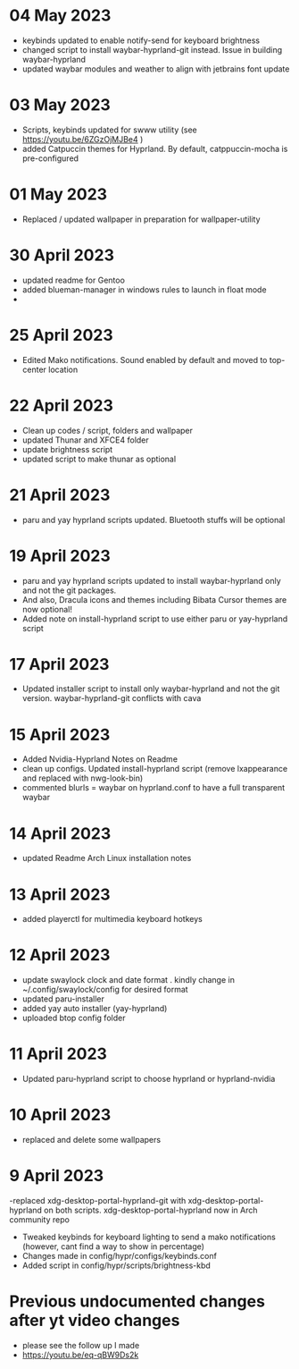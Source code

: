 # 04 May 2023
- keybinds updated to enable notify-send for keyboard brightness
- changed script to install waybar-hyprland-git instead. Issue in building waybar-hyprland
- updated waybar modules and weather to align with jetbrains font update

# 03 May 2023
- Scripts, keybinds updated for swww utility (see https://youtu.be/6ZGzOjMJBe4 )
- added Catpuccin themes for Hyprland. By default, catppuccin-mocha is pre-configured

# 01 May 2023
- Replaced / updated wallpaper in preparation for wallpaper-utility

# 30 April 2023
- updated readme for Gentoo
- added blueman-manager in windows rules to launch in float mode
- 
# 25 April 2023
- Edited Mako notifications. Sound enabled by default and moved to top-center location

# 22 April 2023
- Clean up codes / script, folders and wallpaper
- updated Thunar and XFCE4 folder 
- update brightness script
- updated script to make thunar as optional

# 21 April 2023
- paru and yay hyprland scripts updated. Bluetooth stuffs will be optional

# 19 April 2023
- paru and yay hyprland scripts updated to install waybar-hyprland only and not the git packages. 
- And also, Dracula icons and themes including Bibata Cursor themes are now optional!
- Added note on install-hyprland script to use either paru or yay-hyprland script

# 17 April 2023
- Updated installer script to install only waybar-hyprland and not the git version. waybar-hyprland-git conflicts with cava

# 15 April 2023
- Added Nvidia-Hyprland Notes on Readme
- clean up configs. Updated install-hyprland script (remove lxappearance and replaced with nwg-look-bin)
- commented blurls = waybar on hyprland.conf to have a full transparent waybar

# 14 April 2023
- updated Readme Arch Linux installation notes

# 13 April 2023
- added playerctl for multimedia keyboard hotkeys

# 12 April 2023
- update swaylock clock and date format . kindly change in ~/.config/swaylock/config for desired format
- updated paru-installer
- added yay auto installer (yay-hyprland)
- uploaded btop config folder

# 11 April 2023
- Updated paru-hyprland script to choose hyprland or hyprland-nvidia

# 10 April 2023
- replaced and delete some wallpapers

# 9 April 2023
-replaced xdg-desktop-portal-hyprland-git with xdg-desktop-portal-hyprland on both scripts. xdg-desktop-portal-hyprland now in Arch community repo

- Tweaked keybinds for keyboard lighting to send a mako notifications (however, cant find a way to show in percentage)
- Changes made in config/hypr/configs/keybinds.conf
- Added script in config/hypr/scripts/brightness-kbd
 
# Previous undocumented changes after yt video changes
- please see the follow up I made
- https://youtu.be/eq-qBW9Ds2k
